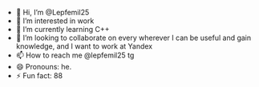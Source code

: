 - 👋 Hi, I’m @Lepfemil25
- 👀 I’m interested in work
- 🌱 I’m currently learning C++
- 💞️ I’m looking to collaborate on every wherever I can be useful and gain knowledge, and I want to work at Yandex
- 📫 How to reach me @lepfemil25 tg
- 😄 Pronouns: he.
- ⚡ Fun fact: 88

<!---
Lepfemil25/Lepfemil25 is a ✨ special ✨ repository because its `README.md` (this file) appears on your GitHub profile.
You can click the Preview link to take a look at your changes.
--->
